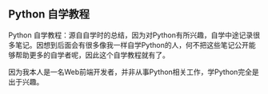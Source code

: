 ## Python 自学教程

Python 自学教程：源自自学时的总结，因为对Python有所兴趣，自学中途记录很多笔记。因想到后面会有很多像我一样自学Python的人，何不把这些笔记公开能够帮助更多的自学者呢，因此这个自学教程就有了。

因为我本人是一名Web前端开发者，并非从事Python相关工作，学Python完全是出于兴趣。


